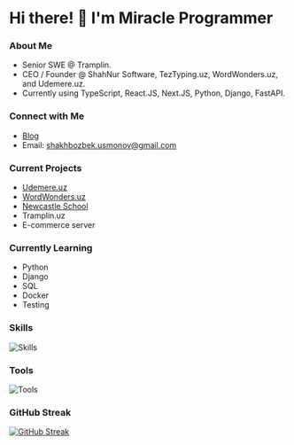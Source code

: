 # Hi there! 👋 I'm Miracle Programmer

### About Me
- Senior SWE @ Tramplin.
- CEO / Founder @ ShahNur Software, TezTyping.uz, WordWonders.uz, and Udemere.uz.
- Currently using TypeScript, React.JS, Next.JS, Python, Django, FastAPI.

### Connect with Me
- [Blog](https://t.me/miracleprogrammer)
- Email: shakhbozbek.usmonov@gmail.com

### Current Projects
- [Udemere.uz](https://udemere.uz)
- [WordWonders.uz](https://wordwonders.uz)
- [Newcastle School](https://newcastleschool.uz)
- Tramplin.uz
- E-commerce server

### Currently Learning
- Python
- Django
- SQL
- Docker
- Testing

### Skills
![Skills](https://skillicons.dev/icons?i=html,css,bootstrap,sass,js,ts,cpp,py,swift,react,redux,nextjs,mui,tailwind,django,postgres,sqlite,webpack&perline=20)

### Tools
![Tools](https://skillicons.dev/icons?i=bash,figma,git,github,gitlab,linux,powershell,stackoverflow,vscode,netlify,heroku,aws,firebase,docker&perline=20)

### GitHub Streak
[![GitHub Streak](https://streak-stats.demolab.com?user=shakhbozbekusmonov)](https://git.io/streak-stats)

